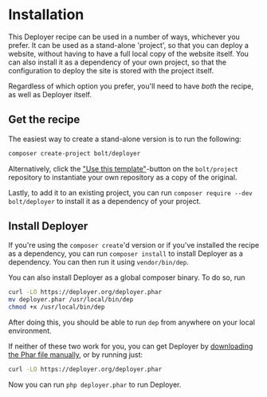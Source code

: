 Installation
============

This Deployer recipe can be used in a number of ways, whichever you prefer. It
can be used as a stand-alone 'project', so that you can deploy a website,
without having to have a full local copy of the website itself. You can also
install it as a dependency of your own project, so that the configuration to
deploy the site is stored with the project itself.

Regardless of which option you prefer, you'll need to have _both_ the recipe,
as well as Deployer itself.

## Get the recipe

The easiest way to create a stand-alone version is to run the following:

```bash
composer create-project bolt/deployer
```

Alternatively, click the ["Use this template"][use]-button on the
`bolt/project` repository to instantiate your own repository as a copy of the
original.

Lastly, to add it to an existing project, you can run
`composer require --dev bolt/deployer` to install it as a dependency of your
project.

## Install Deployer

If you're using the `composer create`'d version or if you've installed the
recipe as a dependency, you can run `composer install` to install Deployer as a
dependency. You can then run it using `vendor/bin/dep`.

You can also install Deployer as a global composer binary. To do so, run

```bash
curl -LO https://deployer.org/deployer.phar
mv deployer.phar /usr/local/bin/dep
chmod +x /usr/local/bin/dep
```

After doing this, you should be able to run `dep` from anywhere on your local
environment.

If neither of these two work for you, you can get Deployer by [downloading the
Phar file manually][manually], or by running just:

```bash
curl -LO https://deployer.org/deployer.phar
```

Now you can run `php deployer.phar` to run Deployer.

[use]: https://github.com/bolt/project/generate
[manually]: https://deployer.org/download/